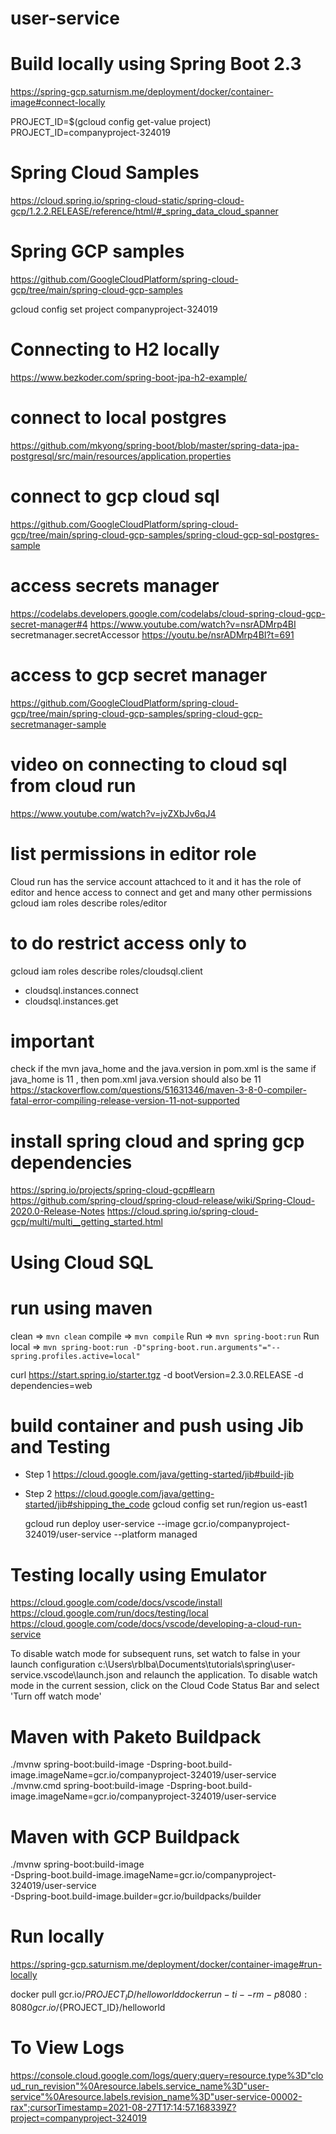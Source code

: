 # user-service

# Build locally using Spring Boot 2.3
https://spring-gcp.saturnism.me/deployment/docker/container-image#connect-locally

PROJECT_ID=$(gcloud config get-value project)
PROJECT_ID=companyproject-324019

# Spring Cloud Samples
https://cloud.spring.io/spring-cloud-static/spring-cloud-gcp/1.2.2.RELEASE/reference/html/#_spring_data_cloud_spanner
# Spring GCP samples
https://github.com/GoogleCloudPlatform/spring-cloud-gcp/tree/main/spring-cloud-gcp-samples


gcloud config set project companyproject-324019
# Connecting to H2 locally
https://www.bezkoder.com/spring-boot-jpa-h2-example/
# connect to local postgres
https://github.com/mkyong/spring-boot/blob/master/spring-data-jpa-postgresql/src/main/resources/application.properties
# connect to gcp cloud sql
https://github.com/GoogleCloudPlatform/spring-cloud-gcp/tree/main/spring-cloud-gcp-samples/spring-cloud-gcp-sql-postgres-sample
# access secrets manager
https://codelabs.developers.google.com/codelabs/cloud-spring-cloud-gcp-secret-manager#4
https://www.youtube.com/watch?v=nsrADMrp4BI
secretmanager.secretAccessor  https://youtu.be/nsrADMrp4BI?t=691
# access to gcp secret manager
https://github.com/GoogleCloudPlatform/spring-cloud-gcp/tree/main/spring-cloud-gcp-samples/spring-cloud-gcp-secretmanager-sample

# video on connecting to cloud sql from cloud run
https://www.youtube.com/watch?v=jvZXbJv6qJ4

# list permissions in editor role 
Cloud run has the service account attachced to it and it has the role of editor and hence access to connect and get 
and many other permissions
gcloud iam roles describe  roles/editor

# to do restrict access only to 
gcloud iam roles describe  roles/cloudsql.client
- cloudsql.instances.connect
- cloudsql.instances.get



# important
check if the mvn java_home and the java.version in pom.xml is the same
if java_home is 11 , then pom.xml java.version should also be 11
https://stackoverflow.com/questions/51631346/maven-3-8-0-compiler-fatal-error-compiling-release-version-11-not-supported

# install spring cloud and spring gcp dependencies
https://spring.io/projects/spring-cloud-gcp#learn
https://github.com/spring-cloud/spring-cloud-release/wiki/Spring-Cloud-2020.0-Release-Notes
https://cloud.spring.io/spring-cloud-gcp/multi/multi__getting_started.html

# Using Cloud SQL

# run using maven
clean => `mvn clean`
compile => `mvn compile`
Run => `mvn spring-boot:run`
Run local => `mvn spring-boot:run -D"spring-boot.run.arguments"="--spring.profiles.active=local"`

curl https://start.spring.io/starter.tgz -d bootVersion=2.3.0.RELEASE -d dependencies=web


# build container and push using Jib and Testing
- Step 1
  https://cloud.google.com/java/getting-started/jib#build-jib
- Step 2
  https://cloud.google.com/java/getting-started/jib#shipping_the_code
  gcloud config set run/region us-east1

  gcloud run deploy user-service --image gcr.io/companyproject-324019/user-service --platform managed

# Testing locally using Emulator
https://cloud.google.com/code/docs/vscode/install
https://cloud.google.com/run/docs/testing/local
https://cloud.google.com/code/docs/vscode/developing-a-cloud-run-service


To disable watch mode for subsequent runs, set watch to false in your launch configuration c:\Users\rblba\Documents\tutorials\spring\user-service\.vscode\launch.json and relaunch the application.
To disable watch mode in the current session, click on the Cloud Code Status Bar and select 'Turn off watch mode'


# Maven with Paketo Buildpack
./mvnw spring-boot:build-image -Dspring-boot.build-image.imageName=gcr.io/companyproject-324019/user-service
./mvnw.cmd spring-boot:build-image -Dspring-boot.build-image.imageName=gcr.io/companyproject-324019/user-service
# Maven with GCP Buildpack
./mvnw spring-boot:build-image \
  -Dspring-boot.build-image.imageName=gcr.io/companyproject-324019/user-service \
  -Dspring-boot.build-image.builder=gcr.io/buildpacks/builder



# Run locally
https://spring-gcp.saturnism.me/deployment/docker/container-image#run-locally 

docker pull gcr.io/${PROJECT_ID}/helloworld
docker run -ti --rm -p 8080:8080 gcr.io/${PROJECT_ID}/helloworld

# To View Logs
https://console.cloud.google.com/logs/query;query=resource.type%3D"cloud_run_revision"%0Aresource.labels.service_name%3D"user-service"%0Aresource.labels.revision_name%3D"user-service-00002-rax";cursorTimestamp=2021-08-27T17:14:57.168339Z?project=companyproject-324019
